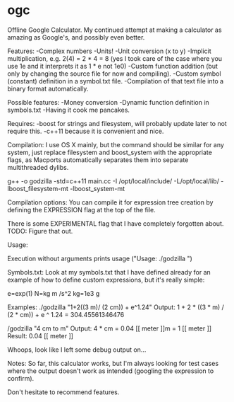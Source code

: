 ogc
===

Offline Google Calculator. My continued attempt at making a calculator as amazing as Google's, and possibly even better. 

Features:
-Complex numbers
-Units!
-Unit conversion (x to y)
-Implicit multiplication, e.g. 2(4) = 2 * 4 = 8 (yes I took care of the case where you use 1e and it interprets it as 1 * e not 1e0)
-Custom function addition (but only by changing the source file for now and compiling).
-Custom symbol (constant) definition in a symbol.txt file.
-Compilation of that text file into a binary format automatically.

Possible features:
-Money conversion
-Dynamic function definition in symbols.txt
-Having it cook me pancakes.

Requires:
-boost for strings and filesystem, will probably update later to not require this.
-c++11 because it is convenient and nice.

Compilation:
I use OS X mainly, but the command should be similar for any system, just replace filesystem and boost_system with the appropriate flags, as Macports automatically separates them into separate multithreaded dylibs.

g++ -o godzilla -std=c++11 main.cc -I /opt/local/include/ -L/opt/local/lib/ -lboost_filesystem-mt -lboost_system-mt

Compilation options:
You can compile it for expression tree creation by defining the EXPRESSION flag at the top of the file.

There is some EXPERIMENTAL flag that I have completely forgotten about. TODO: Figure that out.

Usage:

Execution without arguments prints usage ("Usage: ./godzilla <expression>")

Symbols.txt:
Look at my symbols.txt that I have defined already for an example of how to define custom expressions, but it's really simple:

e=exp(1)
N=kg m /s^2
kg=1e3 g

Examples:
./godzilla "1+2((3 m)/ (2 cm)) + e^1.24"
Output:
1 + 2 * ((3 * m) / (2 * cm)) + e ^ 1.24 = 304.45561346476

/godzilla "4 cm to m"
Output:
4 * cm = 0.04 [[ meter ]]m = 1 [[ meter ]]
Result: 0.04 [[ meter ]]

Whoops, look like I left some debug output on...

Notes:
So far, this calculator works, but I'm always looking for test cases where the output doesn't work as intended (googling the expression to confirm).

Don't hesitate to recommend features.
